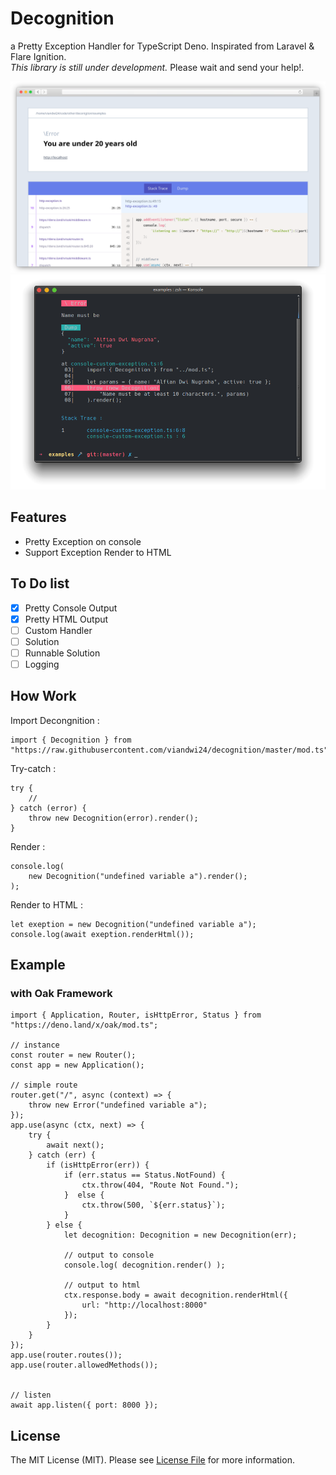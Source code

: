 # Decognition
a Pretty Exception Handler for TypeScript Deno. Inspirated from Laravel & Flare Ignition.  
*This library is still under development.* Please wait and send your help!.

![screenshot preview](https://raw.githubusercontent.com/viandwi24/decognition/master/screenshot/ss1.png)
![screenshot preview](https://raw.githubusercontent.com/viandwi24/decognition/master/screenshot/ss2.png)

## Features
* Pretty Exception on console
* Support Exception Render to HTML

## To Do list
- [x] Pretty Console Output
- [x] Pretty HTML Output
- [ ] Custom Handler
- [ ] Solution
- [ ] Runnable Solution
- [ ] Logging

## How Work
Import Decongnition :
```
import { Decognition } from "https://raw.githubusercontent.com/viandwi24/decognition/master/mod.ts";
```
Try-catch :
```
try {
    //
} catch (error) {
    throw new Decognition(error).render();
}
```
Render :
```
console.log(
    new Decognition("undefined variable a").render();
);
```
Render to HTML :
```
let exeption = new Decognition("undefined variable a");
console.log(await exeption.renderHtml());
```

## Example
### with Oak Framework
```
import { Application, Router, isHttpError, Status } from "https://deno.land/x/oak/mod.ts";

// instance
const router = new Router();
const app = new Application();

// simple route
router.get("/", async (context) => {
    throw new Error("undefined variable a");
});
app.use(async (ctx, next) => {
    try {
        await next();
    } catch (err) {
        if (isHttpError(err)) {
            if (err.status == Status.NotFound) {
                ctx.throw(404, "Route Not Found.");
            }  else {
                ctx.throw(500, `${err.status}`);
            }
        } else {
            let decognition: Decognition = new Decognition(err);
            
            // output to console
            console.log( decognition.render() );

            // output to html
            ctx.response.body = await decognition.renderHtml({
                url: "http://localhost:8000"
            });
        }
    }
});
app.use(router.routes());
app.use(router.allowedMethods());


// listen
await app.listen({ port: 8000 });
```

## License
The MIT License (MIT). Please see
<a href="https://github.com/viandwi24/decognition/blob/master/LICENSE.md">License File</a>
for more information.